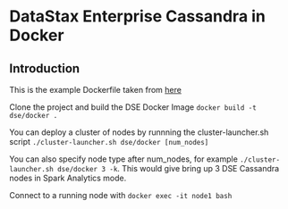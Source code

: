 # DataStax Enterprise Cassandra in Docker

## Introduction

This is the example Dockerfile taken from [here](http://www.datastax.com/resources/whitepapers/best-practices-running-datastax-enterprise-within-docker)

Clone the project and build the DSE Docker Image ```docker build -t dse/docker .```

You can deploy a cluster of nodes by runnning the cluster-launcher.sh script ```./cluster-launcher.sh dse/docker [num_nodes]```

You can also specify node type after num_nodes, for example  ```./cluster-launcher.sh dse/docker 3 -k```. This would give bring up 3 DSE Cassandra nodes in Spark Analytics mode. 

Connect to a running node with ```docker exec -it node1 bash```

